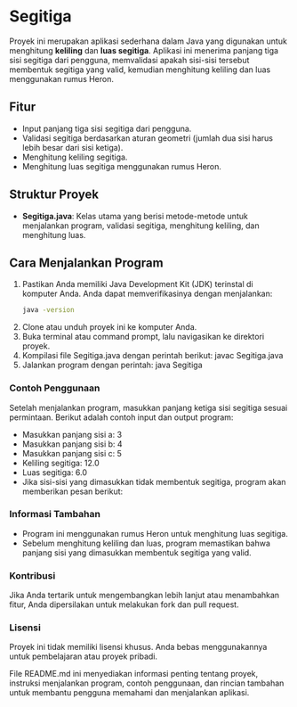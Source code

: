 # Segitiga

Proyek ini merupakan aplikasi sederhana dalam Java yang digunakan untuk menghitung **keliling** dan **luas segitiga**. Aplikasi ini menerima panjang tiga sisi segitiga dari pengguna, memvalidasi apakah sisi-sisi tersebut membentuk segitiga yang valid, kemudian menghitung keliling dan luas menggunakan rumus Heron.

## Fitur
- Input panjang tiga sisi segitiga dari pengguna.
- Validasi segitiga berdasarkan aturan geometri (jumlah dua sisi harus lebih besar dari sisi ketiga).
- Menghitung keliling segitiga.
- Menghitung luas segitiga menggunakan rumus Heron.

## Struktur Proyek
- **Segitiga.java**: Kelas utama yang berisi metode-metode untuk menjalankan program, validasi segitiga, menghitung keliling, dan menghitung luas.

## Cara Menjalankan Program
1. Pastikan Anda memiliki Java Development Kit (JDK) terinstal di komputer Anda. Anda dapat memverifikasinya dengan menjalankan:
   ```bash
   java -version
2. Clone atau unduh proyek ini ke komputer Anda.
3. Buka terminal atau command prompt, lalu navigasikan ke direktori proyek.
4. Kompilasi file Segitiga.java dengan perintah berikut:
   javac Segitiga.java
5. Jalankan program dengan perintah:
   java Segitiga
### Contoh Penggunaan
Setelah menjalankan program, masukkan panjang ketiga sisi segitiga sesuai permintaan. Berikut adalah contoh input dan output program:
* Masukkan panjang sisi a: 3
* Masukkan panjang sisi b: 4
* Masukkan panjang sisi c: 5
* Keliling segitiga: 12.0
* Luas segitiga: 6.0
* Jika sisi-sisi yang dimasukkan tidak membentuk segitiga, program akan memberikan pesan berikut:
### Informasi Tambahan
* Program ini menggunakan rumus Heron untuk menghitung luas segitiga.
* Sebelum menghitung keliling dan luas, program memastikan bahwa panjang sisi yang dimasukkan membentuk segitiga yang valid.
### Kontribusi
Jika Anda tertarik untuk mengembangkan lebih lanjut atau menambahkan fitur, Anda dipersilakan untuk melakukan fork dan pull request.
### Lisensi
Proyek ini tidak memiliki lisensi khusus. Anda bebas menggunakannya untuk pembelajaran atau proyek pribadi.

File README.md ini menyediakan informasi penting tentang proyek, instruksi menjalankan program, contoh penggunaan, dan rincian tambahan untuk membantu pengguna memahami dan menjalankan aplikasi.
